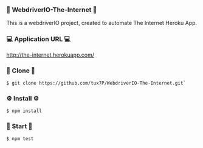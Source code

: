 ### :mega: WebdriverIO-The-Internet :mega:
This is a webdriverIO project, created to automate The Internet Heroku App. 


### :computer: Application URL :computer: 
http://the-internet.herokuapp.com/


### :page_with_curl: Clone :page_with_curl:
```
$ git clone https://github.com/tux7P/WebdriverIO-The-Internet.git`
```


### :gear: Install :gear: 
```
$ npm install
```


### :runner: Start :runner:
```
$ npm test
```

